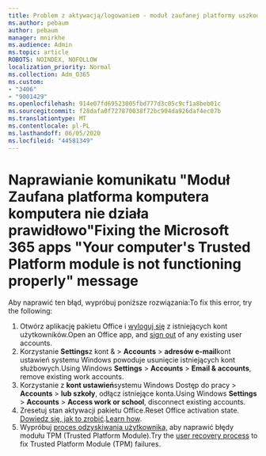 ```yaml
---
title: Problem z aktywacją/logowaniem - moduł zaufanej platformy uszkodzony
ms.author: pebaum
author: pebaum
manager: mnirkhe
ms.audience: Admin
ms.topic: article
ROBOTS: NOINDEX, NOFOLLOW
localization_priority: Normal
ms.collection: Adm_O365
ms.custom:
- "3406"
- "9001429"
ms.openlocfilehash: 914e07fd69523005fbd777d3c05c9cf1a8beb01c
ms.sourcegitcommit: f28dafa0f727870038f72bc904da926daf4ec07b
ms.translationtype: MT
ms.contentlocale: pl-PL
ms.lasthandoff: 06/05/2020
ms.locfileid: "44581349"
---
```

# <a name="fixing-the-microsoft-365-apps-your-computers-trusted-platform-module-is-not-functioning-properly-message"></a><span data-ttu-id="d63e7-102">Naprawianie komunikatu "Moduł Zaufana platforma komputera komputera nie działa prawidłowo"</span><span class="sxs-lookup"><span data-stu-id="d63e7-102">Fixing the Microsoft 365 apps "Your computer's Trusted Platform module is not functioning properly" message</span></span>

<span data-ttu-id="d63e7-103">Aby naprawić ten błąd, wypróbuj poniższe rozwiązania:</span><span class="sxs-lookup"><span data-stu-id="d63e7-103">To fix this error, try the following:</span></span>

1. <span data-ttu-id="d63e7-104">Otwórz aplikację pakietu Office i [wyloguj się](https://support.office.com/article/5a20dc11-47e9-4b6f-945d-478cb6d92071) z istniejących kont użytkowników.</span><span class="sxs-lookup"><span data-stu-id="d63e7-104">Open an Office app, and [sign out](https://support.office.com/article/5a20dc11-47e9-4b6f-945d-478cb6d92071) of any existing user accounts.</span></span>   
2. <span data-ttu-id="d63e7-105">Korzystanie **Settings**z kont &  >  **Accounts**  >  **adresów e-mail**kont ustawień systemu Windows powoduje usunięcie istniejących kont służbowych.</span><span class="sxs-lookup"><span data-stu-id="d63e7-105">Using Windows **Settings** > **Accounts** > **Email & accounts**, remove existing work accounts.</span></span> 
3. <span data-ttu-id="d63e7-106">Korzystanie z **kont ustawień**systemu Windows Dostęp do pracy  >  **Accounts**  >  **lub szkoły**, odłącz istniejące konta.</span><span class="sxs-lookup"><span data-stu-id="d63e7-106">Using Windows **Settings** > **Accounts** > **Access work or school**, disconnect existing accounts.</span></span> 
4. <span data-ttu-id="d63e7-107">Zresetuj stan aktywacji pakietu Office.</span><span class="sxs-lookup"><span data-stu-id="d63e7-107">Reset Office activation state.</span></span> <span data-ttu-id="d63e7-108">[Dowiedz się, jak to zrobić](https://docs.microsoft.com/office365/troubleshoot/activation/reset-office-365-proplus-activation-state
).</span><span class="sxs-lookup"><span data-stu-id="d63e7-108">[Learn how](https://docs.microsoft.com/office365/troubleshoot/activation/reset-office-365-proplus-activation-state
).</span></span>
5. <span data-ttu-id="d63e7-109">Wypróbuj [proces odzyskiwania użytkownika,](https://docs.microsoft.com/office365/troubleshoot/administration/connection-issue-when-sign-in-office-2016#symptom-2) aby naprawić błędy modułu TPM (Trusted Platform Module).</span><span class="sxs-lookup"><span data-stu-id="d63e7-109">Try the [user recovery process](https://docs.microsoft.com/office365/troubleshoot/administration/connection-issue-when-sign-in-office-2016#symptom-2) to fix Trusted Platform Module (TPM) failures.</span></span>